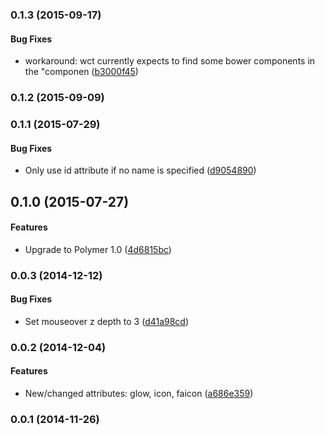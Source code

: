<a name="0.1.3"></a>
### 0.1.3 (2015-09-17)


#### Bug Fixes

* workaround: wct currently expects to find some bower components in the "componen ([b3000f45](http://github.com/grappendorf/grapp-launcher-tile/commit/b3000f4570e2711566e2c6e247d9773bea37d42d))


<a name="0.1.2"></a>
### 0.1.2 (2015-09-09)


<a name="0.1.1"></a>
### 0.1.1 (2015-07-29)


#### Bug Fixes

* Only use id attribute if no name is specified ([d9054890](http://github.com/grappendorf/grapp-launcher-tile/commit/d90548906b31dc1b610124077e1632b6ba840696))


<a name="0.1.0"></a>
## 0.1.0 (2015-07-27)


#### Features

* Upgrade to Polymer 1.0 ([4d6815bc](http://github.com/grappendorf/grapp-launcher-tile/commit/4d6815bc2d4c55016c9352c4a9972e3e8d934273))


<a name="0.0.3"></a>
### 0.0.3 (2014-12-12)


#### Bug Fixes

* Set mouseover z depth to 3 ([d41a98cd](http://github.com/grappendorf/grapp-launcher-tile/commit/d41a98cdc1df1c370a35661ecea8a20b33fdd6a0))


<a name="0.0.2"></a>
### 0.0.2 (2014-12-04)


#### Features

* New/changed attributes: glow, icon, faicon ([a686e359](http://github.com/grappendorf/grapp-launcher-tile/commit/a686e35924ac19e27dbcc99c5d36d92f65018768))


<a name="0.0.1"></a>
### 0.0.1 (2014-11-26)


